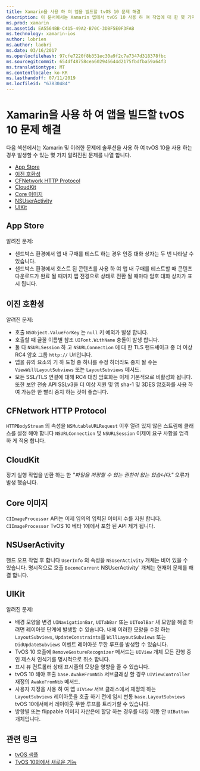 ```yaml
---
title: Xamarin을 사용 하 여 앱을 빌드할 tvOS 10 문제 해결
description: 이 문서에서는 Xamarin 앱에서 tvOS 10 사용 하 여 작업에 대 한 몇 가지 문제 해결 팁을 제공 합니다. 앱 스토어, 이진 호환성, 및 관련 된 CFNetwork HttpProtocol, CloudKit, Core 이미지, NSUserActivity, UIKit 문제를 설명 하는 것입니다.
ms.prod: xamarin
ms.assetid: EA5564BB-C415-49A2-B70C-3DBF5E0F3FAB
ms.technology: xamarin-ios
author: lobrien
ms.author: laobri
ms.date: 03/16/2017
ms.openlocfilehash: 97cfe7220f8b351ec30a9f2c7a7347d318378fbc
ms.sourcegitcommit: 654df48758cea602946644d2175fbdfba59a64f3
ms.translationtype: MT
ms.contentlocale: ko-KR
ms.lasthandoff: 07/11/2019
ms.locfileid: "67830484"
---
```

# <a name="troubleshooting-tvos-10-apps-built-with-xamarin"></a>Xamarin을 사용 하 여 앱을 빌드할 tvOS 10 문제 해결

다음 섹션에서는 Xamarin 및 이러한 문제에 솔루션을 사용 하 여 tvOS 10을 사용 하는 경우 발생할 수 있는 몇 가지 알려진된 문제를 나열 합니다.

- [App Store](#App-Store)
- [이진 호환성](#Binary-Compatibility)
- [CFNetwork HTTP Protocol](#CFNetwork-HTTP-Protocol)
- [CloudKit](#CloudKit)
- [Core 이미지](#CoreImage)
- [NSUserActivity](#NSUserActivity)
- [UIKit](#UIKit)

<a name="App-Store" />

## <a name="app-store"></a>App Store

알려진 문제:

- 샌드박스 환경에서 앱 내 구매를 테스트 하는 경우 인증 대화 상자는 두 번 나타날 수 있습니다.
- 샌드박스 환경에서 호스트 된 콘텐츠를 사용 하 여 앱 내 구매를 테스트할 때 콘텐츠 다운로드가 완료 될 때까지 앱 전경으로 상태로 전환 될 때마다 암호 대화 상자가 표시 됩니다.

<a name="Binary-Compatibility" />

## <a name="binary-compatibility"></a>이진 호환성

알려진 문제:

- 호출 `NSObject.ValueForKey` 는 `null` 키 예외가 발생 합니다.
- 호출할 때 글꼴 이름별 참조 `UIFont.WithName` 충돌이 발생 합니다.
- 둘 다 `NSURLSession` 하 고 `NSURLConnection` 에 대 한 TLS 핸드셰이크 중 더 이상 RC4 암호 그룹 `http://` Url입니다.
- 앱을 뷰의 요소의 기 하 도형 중 하나를 수정 하더라도 중지 될 수는 `ViewWillLayoutSubviews` 또는 `LayoutSubviews` 메서드.
- 모든 SSL/TLS 연결에 대해 RC4 대칭 암호화는 이제 기본적으로 비활성화 됩니다. 또한 보안 전송 API SSLv3을 더 이상 지원 및 앱 sha-1 및 3DES 암호화를 사용 하 여 가능한 한 빨리 중지 하는 것이 좋습니다.

<a name="CFNetwork-HTTP-Protocol" />

## <a name="cfnetwork-http-protocol"></a>CFNetwork HTTP Protocol

`HTTPBodyStream` 의 속성을 `NSMutableURLRequest` 이후 열려 있지 않은 스트림에 클래스를 설정 해야 합니다 `NSURLConnection` 및 `NSURLSession` 이제이 요구 사항을 엄격 하 게 적용 합니다.

<a name="CloudKit" />

## <a name="cloudkit"></a>CloudKit

장기 실행 작업을 반환 하는 한 _"파일을 저장할 수 있는 권한이 없는 있습니다."_ 오류가 발생 했습니다.

<a name="CoreImage" />

## <a name="core-image"></a>Core 이미지

`CIImageProcessor` API는 이제 임의의 입력된 이미지 수를 지원 합니다. `CIImageProcessor` TvOS 10 베타 1에에서 포함 된 API 제거 됩니다.

<a name="NSUserActivity" />

## <a name="nsuseractivity"></a>NSUserActivity

핸드 오프 작업 후 합니다 `UserInfo` 의 속성을 `NSUserActivity` 개체는 비어 있을 수 있습니다. 명시적으로 호출 `BecomeCurrent` NSUserActivity' 개체는 현재이 문제를 해결 합니다.

<a name="UIKit" />

## <a name="uikit"></a>UIKit

알려진 문제:

- 배경 모양을 변경 `UINavigationBar`, `UITabBar` 또는 `UIToolBar` 새 모양을 해결 하려면 레이아웃 단계에 발생할 수 있습니다. 내에 이러한 모양을 수정 하는 `LayoutSubviews`, `UpdateConstraints`를 `WillLayoutSubviews` 또는 `DidUpdateSubviews` 이벤트 레이아웃 무한 루프를 발생할 수 있습니다.
- TvOS 10 호출에 `RemoveGestureRecognizer` 메서드는 `UIView` 개체 모든 진행 중인 제스처 인식기를 명시적으로 취소 합니다.
- 표시 뷰 컨트롤러 상태 표시줄의 모양을 영향을 줄 수 있습니다.
- tvOS 10 해야 호출 `base.AwakeFromNib` 서브클래싱 할 경우 `UIViewController` 재정의 `AwakeFromNib` 메서드.
- 사용자 지정을 사용 하 여 앱 `UIView` 서브 클래스에서 재정의 하는 `LayoutSubviews` 레이아웃을 호출 하기 전에 임시 변통 `base.LayoutSubviews` tvOS 10에서에서 레이아웃 무한 루프를 트리거할 수 있습니다.
- 방향별 또는 flippable 이미지 자산은에 할당 하는 경우를 대칭 이동 안 `UIButton` 개체입니다.

## <a name="related-links"></a>관련 링크

- [tvOS 샘플](https://developer.xamarin.com/samples/tvos/all/)
- [TvOS 10의에서 새로운 기능](https://developer.apple.com/library/prerelease/content/releasenotes/General/WhatsNewinTVOS/Articles/tvOS10.html#//apple_ref/doc/uid/TP40017259-SW1)
